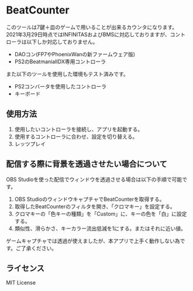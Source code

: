 # BeatCounter

このツールは7鍵＋皿のゲームで用いることが出来るカウンタになります。  
2021年3月29日時点ではINFINITASおよびBMSに対応しておりますが、コントローラは以下しか対応しておりません。
- DAOコン(FP7やPhoenixWanの新ファームウェア版)
- PS2のBeatmaniaIIDX専用コントローラ

また以下のツールを使用した環境もテスト済みです。
- PS2コンバータを使用したコントローラ
- キーボード


## 使用方法
1. 使用したいコントローラを接続し、アプリを起動する。  
2. 使用するコントローラに合わせ、設定を切り替える。  
3. レッツプレイ  
  
    
  
## 配信する際に背景を透過させたい場合について
OBS Studioを使った配信でウィンドウを透過させる場合は以下の手順で可能です。

1. OBS StudioのウィンドウキャプチャでBeatCounterを取得する。
2. 取得したBeatCounterのフィルタを開き、「クロマキー」を設定する。
3. クロマキーの「色キーの種類」を「Custom」に、キーの色を「白」に設定する。
4. 類似性、滑らかさ、キーカラー流出低減を1にする。またはそれに近い値。

ゲームキャプチャでは透過が使えましたが、本アプリで上手く動作しない為です。ご了承ください。


## ライセンス
MIT License
